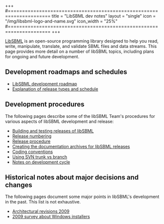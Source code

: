 +++
#=====================================================================
title      = "LibSBML dev notes"
layout     = "single"
icon       = "/img/libsbml-logo-and-name.svg"
icon_width = "25%"
#=====================================================================
+++

[LibSBML](/software/libsbml) is an open-source programming library designed to help you read, write, manipulate, translate, and validate SBML files and data streams. This page provides more detail on a number of libSBML topics, including plans for ongoing and future development.

## Development roadmaps and schedules

* [LibSBML development roadmap](roadmap)
* [Explanation of release types and schedule](release-schedule)


## Development procedures

The following pages describe some of the libSBML Team's procedures for various aspects of libSBML development and release:

* [Building and testing releases of libSBML](building-and-testing)
* [Release numbering](release-schedule/release-numbering)
* [Release procedure](release-procedure)
* [Creating the documentation archives for libSBML releases](creating-docs)
* [Coding conventions](conventions)
* [Using SVN trunk vs branch](trunk-vs-branch)
* [Notes on development cycle](dev-cycle)


## Historical notes about major decisions and changes

The following pages document some major points in libSBML's development in the past. This list is not exhaustive.

* [Architectural revisions 2009](revisions-2009)
* [2009 survey about Windows installers](installer-survey)
